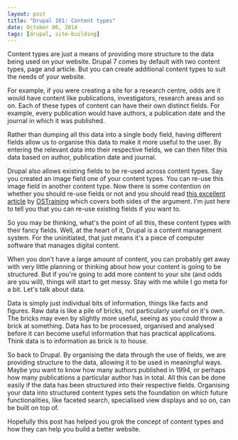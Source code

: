 ```yaml
---
layout: post
title: "Drupal 101: Content types"
date: October 06, 2014
tags: [drupal, site-building]
---
```

Content types are just a means of providing more structure to the data being used on your website. Drupal 7 comes by default with two content types, page and article. But you can create additional content types to suit the needs of your website.

For example, if you were creating a site for a research centre, odds are it would have content like publications, investigators, research areas and so on. Each of these types of content can have their own distinct fields. For example, every publication would have authors, a publication date and the journal in which it was published. 

Rather than dumping all this data into a single body field, having different fields allow us to organise this data to make it more useful to the user. By entering the relevant data into their respective fields, we can then filter this data based on author, publication date and journal. 

Drupal also allows existing fields to be re-used across content types. Say you created an image field one of your content types. You can re-use this image field in another content type. Now there is some contention on whether you should re-use fields or not and you should read [this excellent article](https://www.ostraining.com/blog/drupal/re-using-drupal-fields/) by [OSTraining](https://www.ostraining.com/) which covers both sides of the argument. I'm just here to tell you that you can re-use existing fields if you want to.

So you may be thinking, what's the point of all this, these content types with their fancy fields. Well, at the heart of it, Drupal is a content management system. For the uninitiated, that just means it's a piece of computer software that manages digital content. 

When you don't have a large amount of content, you can probably get away with very little planning or thinking about how your content is going to be structured. But if you're going to add more content to your site (and odds are you will), things will start to get messy. Stay with me while I go meta for a bit. Let's talk about data. 

Data is simply just individual bits of information, things like facts and figures. Raw data is like a pile of bricks, not particularly useful on it's own. The bricks may even by slightly more useful, seeing as you could throw a brick at something. Data has to be processed, organised and analysed before it can become useful information that has practical applications. Think data is to information as brick is to house.

So back to Drupal. By organising the data through the use of fields, we are providing structure to the data, allowing it to be used in meaningful ways. Maybe you want to know how many authors published in 1994, or perhaps how many publications a particular author has in total. All this can be done easily if the data has been structured into their respective fields. Organising your data into structured content types sets the foundation on which future functionalities, like faceted search, specialised view displays and so on, can be built on top of. 

Hopefully this post has helped you grok the concept of content types and how they can help you build a better website.
